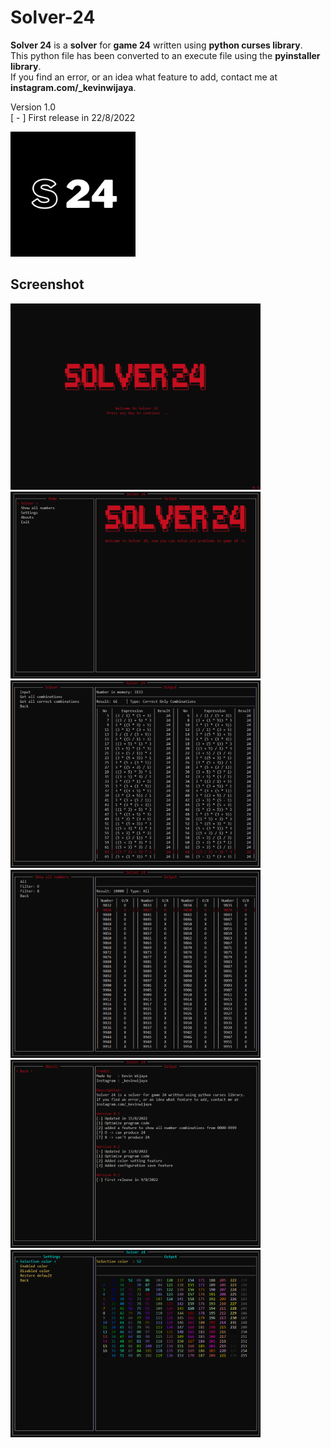 # Solver-24

**Solver 24** is a **solver** for **game 24** written using **python curses library**.  
This python file has been converted to an execute file using the **pyinstaller library**.  
If you find an error, or an idea what feature to add, contact me at **instagram.com/_kevinwijaya**.

Version 1.0  
[ - ] First release in 22/8/2022 

<img src="https://github.com/kevin-wijaya/Solver-24/blob/main/Solver24-Screenshot/24.png" alt="logo" width="200px">

## Screenshot

<img src="https://github.com/kevin-wijaya/Solver-24/blob/main/Solver24-Screenshot/image 2.png" alt="2" width="400px">
<img src="https://github.com/kevin-wijaya/Solver-24/blob/main/Solver24-Screenshot/image 3.png" alt="3" width="400px">
<img src="https://github.com/kevin-wijaya/Solver-24/blob/main/Solver24-Screenshot/image 5.png" alt="5" width="400px">
<img src="https://github.com/kevin-wijaya/Solver-24/blob/main/Solver24-Screenshot/image 6.png" alt="6" width="400px">
<img src="https://github.com/kevin-wijaya/Solver-24/blob/main/Solver24-Screenshot/image 7.png" alt="7" width="400px">
<img src="https://github.com/kevin-wijaya/Solver-24/blob/main/Solver24-Screenshot/image 8.png" alt="8" width="400px">
